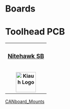 <h1>Boards</h1>



<h1>Toolhead PCB</h1>

<table>
<tr>
<th><h3><a href="https://github.com/MotorDynamicsLab/Nitehawk-SB">Nitehawk SB</a></h3></br><img src="https://github.com/MotorDynamicsLab/Nitehawk-SB/blob/master/Images/nitehawk_sb_logo.svg" alt="Kiauh Logo" height="64"></th>
</tr>
</table>



[CANboard_Mounts](https://github.com/KayosMaker/CANboard_Mounts)
